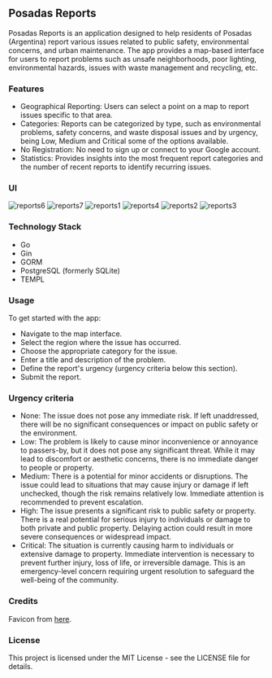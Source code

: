 ## Posadas Reports
Posadas Reports is an application designed to help residents of Posadas (Argentina) report various issues related to public safety, environmental concerns, and urban maintenance. The app provides a map-based interface for users to report problems such as unsafe neighborhoods, poor lighting, environmental hazards, issues with waste management and recycling, etc.

### Features
- Geographical Reporting: Users can select a point on a map to report issues specific to that area.
- Categories: Reports can be categorized by type, such as environmental problems, safety concerns, and waste disposal issues and by urgency, being Low, Medium and Critical some of the options available.
- No Registration: No need to sign up or connect to your Google account.
- Statistics: Provides insights into the most frequent report categories and the number of recent reports to identify recurring issues.

### UI
![reports6](https://github.com/user-attachments/assets/051dd3fb-21b7-4d29-b578-fa55ed220220)
![reports7](https://github.com/user-attachments/assets/e483482b-faef-4afa-9987-adbca69dfadc)
![reports1](https://github.com/user-attachments/assets/ddb22e9c-5664-45f1-8fd7-bbbb6a094480)
![reports4](https://github.com/user-attachments/assets/287dbc12-3944-4bd8-83b9-be7d9b410d6c)
![reports2](https://github.com/user-attachments/assets/bd8f2c46-afb5-4edf-aa40-bf3c8390f8e6)
![reports3](https://github.com/user-attachments/assets/3812cefc-205c-4bf2-bb08-e71d399c9790)

### Technology Stack
- Go 
- Gin
- GORM
- PostgreSQL (formerly SQLite)
- TEMPL 

### Usage
To get started with the app:

- Navigate to the map interface.
- Select the region where the issue has occurred.
- Choose the appropriate category for the issue.
- Enter a title and description of the problem.
- Define the report's urgency (urgency criteria below this section).
- Submit the report.

### Urgency criteria
- None: The issue does not pose any immediate risk. If left unaddressed, there will be no significant consequences or impact on public safety or the environment.
- Low: The problem is likely to cause minor inconvenience or annoyance to passers-by, but it does not pose any significant threat. While it may lead to discomfort or aesthetic concerns, there is no immediate danger to people or property.
- Medium: There is a potential for minor accidents or disruptions. The issue could lead to situations that may cause injury or damage if left unchecked, though the risk remains relatively low. Immediate attention is recommended to prevent escalation.
- High: The issue presents a significant risk to public safety or property. There is a real potential for serious injury to individuals or damage to both private and public property. Delaying action could result in more severe consequences or widespread impact.
- Critical: The situation is currently causing harm to individuals or extensive damage to property. Immediate intervention is necessary to prevent further injury, loss of life, or irreversible damage. This is an emergency-level concern requiring urgent resolution to safeguard the well-being of the community.

### Credits
Favicon from [here](https://icon-icons.com/es/download/107531/ICO/512/).

### License
This project is licensed under the MIT License - see the LICENSE file for details.
